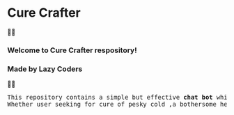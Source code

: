 <h1>Cure Crafter</h1>👨‍⚕️
<h3>Welcome to Cure Crafter respository!</h3>
<h3>Made by Lazy Coders</h3>🧑‍💻
<pre>This repository contains a simple but effective <b>chat bot</b> which is designed to assist users to finding home remedies🌿☘️ for common ailments using <b>Artificial Intelligence</b>.
Whether user seeking for cure of pesky cold ,a bothersome headache, or a nagging cough, our <b>Cure Crafter</b>👨‍⚕️ is here to help them for getting the relief.
<b></b></pre>
